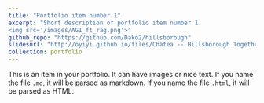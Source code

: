 ```yaml
---
title: "Portfolio item number 1"
excerpt: "Short description of portfolio item number 1. 
<img src='/images/AGI_ft_rag.png'>"
github_repo: "https://github.com/Dako2/hillsborough"
slidesurl: "http://oyiyi.github.io/files/Chatea -- Hillsborough TogetherAi Hackathon.pdf"
collection: portfolio
---
```


This is an item in your portfolio. It can have images or nice text. If you name the file `.md`, it will be parsed as markdown. If you name the file `.html`, it will be parsed as HTML.
